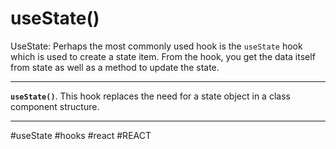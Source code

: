 # useState()
UseState: Perhaps the most commonly used hook is the `useState` hook which is used to create a state item. From the hook, you get the data itself from state as well as a method to update the state.

***
**`useState()`**. This hook replaces the need for a state object in a class component structure.
***


#useState
#hooks #react #REACT 